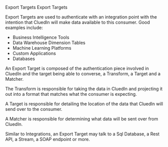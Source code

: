 Export Targets
Export Targets

Export Targets are used to authenticate with an integration point with the intention that CluedIn will make data available to this consumer. Good examples include: 

 - Business Intelligence Tools
 - Data Warehouse Dimension Tables
 - Machine Learning Platforms
 - Custom Applications
 - Databases

An Export Target is composed of the authentication piece involved in CluedIn and the target being able to converse, a Transform, a Target and a Matcher. 

The Transform is responsible for taking the data in CluedIn and projecting it out into a format that matches what the consumer is expecting. 

A Target is responsible for detailing the location of the data that CluedIn will send over to the consumer. 

A Matcher is responsible for determining what data will be sent over from CluedIn. 

Similar to Integrations, an Export Target may talk to a Sql Database, a Rest API, a Stream, a SOAP endpoint or more. 